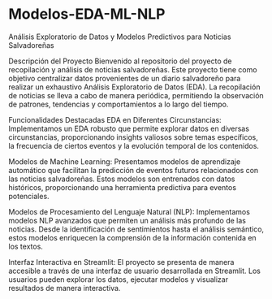 # Modelos-EDA-ML-NLP
Análisis Exploratorio de Datos y Modelos Predictivos para Noticias Salvadoreñas

Descripción del Proyecto
Bienvenido al repositorio del proyecto de recopilación y análisis de noticias salvadoreñas. Este proyecto tiene como objetivo centralizar datos provenientes de un diario salvadoreño para realizar un exhaustivo Análisis Exploratorio de Datos (EDA). La recopilación de noticias se lleva a cabo de manera periódica, permitiendo la observación de patrones, tendencias y comportamientos a lo largo del tiempo.

Funcionalidades Destacadas
EDA en Diferentes Circunstancias: Implementamos un EDA robusto que permite explorar datos en diversas circunstancias, proporcionando insights valiosos sobre temas específicos, la frecuencia de ciertos eventos y la evolución temporal de los contenidos.

Modelos de Machine Learning: Presentamos modelos de aprendizaje automático que facilitan la predicción de eventos futuros relacionados con las noticias salvadoreñas. Estos modelos son entrenados con datos históricos, proporcionando una herramienta predictiva para eventos potenciales.

Modelos de Procesamiento del Lenguaje Natural (NLP): Implementamos modelos NLP avanzados que permiten un análisis más profundo de las noticias. Desde la identificación de sentimientos hasta el análisis semántico, estos modelos enriquecen la comprensión de la información contenida en los textos.

Interfaz Interactiva en Streamlit: El proyecto se presenta de manera accesible a través de una interfaz de usuario desarrollada en Streamlit. Los usuarios pueden explorar los datos, ejecutar modelos y visualizar resultados de manera interactiva.
